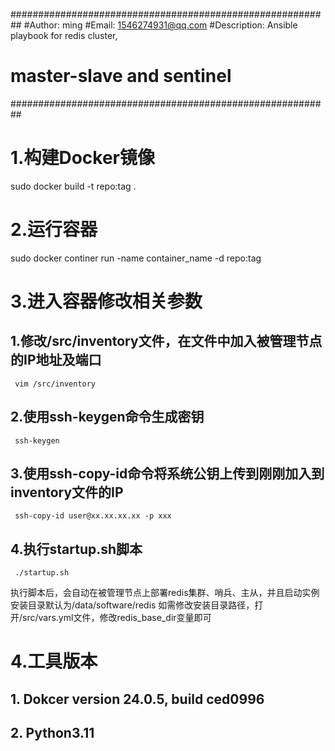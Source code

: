 ##########################################################
#Author: ming
#Email: 1546274931@qq.com
#Description: Ansible playbook for redis cluster,
#		master-slave and sentinel
##########################################################

# 1.构建Docker镜像
sudo docker build -t repo:tag .

# 2.运行容器
sudo docker continer run -name container_name -d repo:tag

# 3.进入容器修改相关参数
## 1.修改/src/inventory文件，在文件中加入被管理节点的IP地址及端口
     vim /src/inventory

## 2.使用ssh-keygen命令生成密钥
     ssh-keygen

## 3.使用ssh-copy-id命令将系统公钥上传到刚刚加入到inventory文件的IP
     ssh-copy-id user@xx.xx.xx.xx -p xxx

## 4.执行startup.sh脚本
     ./startup.sh
   执行脚本后，会自动在被管理节点上部署redis集群、哨兵、主从，并且启动实例
   安装目录默认为/data/software/redis
   如需修改安装目录路径，打开/src/vars.yml文件，修改redis_base_dir变量即可

# 4.工具版本
## 1. Dokcer version 24.0.5, build ced0996
## 2. Python3.11
